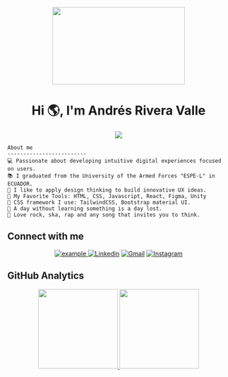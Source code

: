 <p align="center">
  <img width="300" height="175" src="https://media.tenor.com/zDs5Vi1gL_YAAAAC/the-truman-show-jim-carrey.gif">
</p>
<h1 align="center" color: "#333333">Hi 🌎, I'm Andrés Rivera Valle</h1>

<p align="center">
  <a href="https://github.com/DenverCoder1/readme-typing-svg"><img src="https://readme-typing-svg.herokuapp.com?lines=Software+Engineer;Frontend+Developer;UX/UI+Designer;Videogames+Developer;&center=true&width=380&height=45&size=25&duration=2250&pause=900&color=754d45"></a>
</p>


```
About me
-------------------------
💻 Passionate about developing intuitive digital experiences focused on users.
📚 I graduated from the University of the Armed Forces "ESPE-L" in ECUADOR.
📝 I like to apply design thinking to build innovative UX ideas.
🌟 My Favorite Tools: HTML, CSS, Javascript, React, Figma, Unity
🎨 CSS framework I use: TailwindCSS, Bootstrap material UI.
💖 A day without learning something is a day lost.
🎵 Love rock, ska, rap and any song that invites you to think.
```


## Connect with me

<p align="center">
   <a  href="https://andresriveravalle.com/" target="_blank">
    <img src="https://img.shields.io/badge/My_Website-000000?style=for-the-badge&logo=Microsoft-edge&logoColor=white" alt="example"/>
  </a>
  <a href="https://www.linkedin.com/in/carlos-andres-rivera-valle" target="_blank"><img alt="Linkedin" title="Jaydeep Yadav Linkedin" src="https://img.shields.io/badge/LinkedIn-0077B5?style=for-the-badge&logo=linkedin&logoColor=white"></a>
  <a href="mailto:carlosandresriveravalle@gmail.com"><img alt="Gmail" title="Andrés Rivera Gmail" src="https://img.shields.io/badge/Gmail-D14836?style=for-the-badge&logo=gmail&logoColor=white"></a>
  <a href="https://www.instagram.com/andy.yatusabe/" target="_blank"><img alt="Instagram" title="Andrés Rivera Valle Instagram" src="https://img.shields.io/badge/Instagram-E4405F?style=for-the-badge&logo=instagram&logoColor=white"></a>
 </p>
 <p align="center">

## GitHub Analytics

<p align="center">
<a href="https://github.com/andresRivera123">
  <img height="180em" src="https://github-readme-stats-eight-theta.vercel.app/api?username=andresRivera123&show_icons=true&theme=algolia&include_all_commits=true&count_private=true"/>
  <img height="180em" src="https://github-readme-stats-eight-theta.vercel.app/api/top-langs/?username=andresRivera123&layout=compact&langs_count=8&theme=algolia"/>
</a>
</p>
